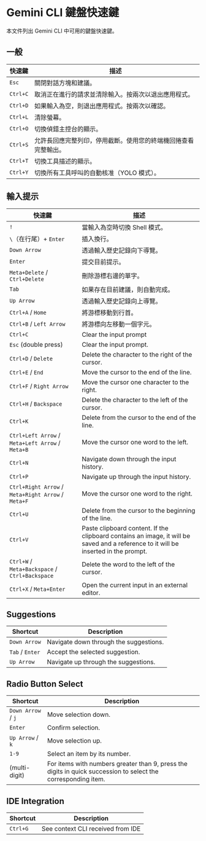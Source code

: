 # Gemini CLI 鍵盤快速鍵

本文件列出 Gemini CLI 中可用的鍵盤快速鍵。

## 一般

| 快速鍵   | 描述                                                       |
| -------- | ---------------------------------------------------------- |
| `Esc`    | 關閉對話方塊和建議。                                       |
| `Ctrl+C` | 取消正在進行的請求並清除輸入。按兩次以退出應用程式。       |
| `Ctrl+D` | 如果輸入為空，則退出應用程式。按兩次以確認。               |
| `Ctrl+L` | 清除螢幕。                                                 |
| `Ctrl+O` | 切換偵錯主控台的顯示。                                     |
| `Ctrl+S` | 允許長回應完整列印，停用截斷。使用您的終端機回捲查看完整輸出。 |
| `Ctrl+T` | 切換工具描述的顯示。                                       |
| `Ctrl+Y` | 切換所有工具呼叫的自動核准（YOLO 模式）。                  |

## 輸入提示

| 快速鍵                                      | 描述                                               |
| ------------------------------------------- | -------------------------------------------------- |
| `!`                                         | 當輸入為空時切換 Shell 模式。                      |
| `\`（在行尾）+ `Enter`                      | 插入換行。                                         |
| `Down Arrow`                                | 透過輸入歷史記錄向下導覽。                         |
| `Enter`                                     | 提交目前提示。                                     |
| `Meta+Delete` / `Ctrl+Delete`               | 刪除游標右邊的單字。                               |
| `Tab`                                       | 如果存在目前建議，則自動完成。                     |
| `Up Arrow`                                  | 透過輸入歷史記錄向上導覽。                         |
| `Ctrl+A` / `Home`                           | 將游標移動到行首。                                 |
| `Ctrl+B` / `Left Arrow`                     | 將游標向左移動一個字元。                           |
| `Ctrl+C`                                           | Clear the input prompt                                                                                                              |
| `Esc` (double press)                               | Clear the input prompt.                                                                                                             |
| `Ctrl+D` / `Delete`                                | Delete the character to the right of the cursor.                                                                                    |
| `Ctrl+E` / `End`                                   | Move the cursor to the end of the line.                                                                                             |
| `Ctrl+F` / `Right Arrow`                           | Move the cursor one character to the right.                                                                                         |
| `Ctrl+H` / `Backspace`                             | Delete the character to the left of the cursor.                                                                                     |
| `Ctrl+K`                                           | Delete from the cursor to the end of the line.                                                                                      |
| `Ctrl+Left Arrow` / `Meta+Left Arrow` / `Meta+B`   | Move the cursor one word to the left.                                                                                               |
| `Ctrl+N`                                           | Navigate down through the input history.                                                                                            |
| `Ctrl+P`                                           | Navigate up through the input history.                                                                                              |
| `Ctrl+Right Arrow` / `Meta+Right Arrow` / `Meta+F` | Move the cursor one word to the right.                                                                                              |
| `Ctrl+U`                                           | Delete from the cursor to the beginning of the line.                                                                                |
| `Ctrl+V`                                           | Paste clipboard content. If the clipboard contains an image, it will be saved and a reference to it will be inserted in the prompt. |
| `Ctrl+W` / `Meta+Backspace` / `Ctrl+Backspace`     | Delete the word to the left of the cursor.                                                                                          |
| `Ctrl+X` / `Meta+Enter`                            | Open the current input in an external editor.                                                                                       |

## Suggestions

| Shortcut        | Description                            |
| --------------- | -------------------------------------- |
| `Down Arrow`    | Navigate down through the suggestions. |
| `Tab` / `Enter` | Accept the selected suggestion.        |
| `Up Arrow`      | Navigate up through the suggestions.   |

## Radio Button Select

| Shortcut           | Description                                                                                                   |
| ------------------ | ------------------------------------------------------------------------------------------------------------- |
| `Down Arrow` / `j` | Move selection down.                                                                                          |
| `Enter`            | Confirm selection.                                                                                            |
| `Up Arrow` / `k`   | Move selection up.                                                                                            |
| `1-9`              | Select an item by its number.                                                                                 |
| (multi-digit)      | For items with numbers greater than 9, press the digits in quick succession to select the corresponding item. |

## IDE Integration

| Shortcut | Description                       |
| -------- | --------------------------------- |
| `Ctrl+G` | See context CLI received from IDE |
